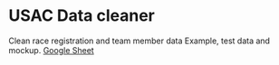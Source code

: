 # USAC Data cleaner
Clean race registration and team member data
Example, test data and mockup.
[Google Sheet](https://docs.google.com/spreadsheets/d/1Xaw3gEl4WuGme9diHiyPtDFCEmKtZJ5P9Qgk2bRsS5k/edit?usp=sharing)
